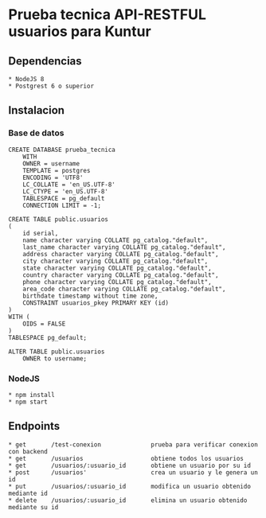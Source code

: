 # Prueba tecnica API-RESTFUL usuarios para Kuntur

## Dependencias
    * NodeJS 8
    * Postgrest 6 o superior

## Instalacion

### Base de datos

```
CREATE DATABASE prueba_tecnica
    WITH 
    OWNER = username
    TEMPLATE = postgres
    ENCODING = 'UTF8'
    LC_COLLATE = 'en_US.UTF-8'
    LC_CTYPE = 'en_US.UTF-8'
    TABLESPACE = pg_default
    CONNECTION LIMIT = -1;

CREATE TABLE public.usuarios
(
    id serial,
    name character varying COLLATE pg_catalog."default",
    last_name character varying COLLATE pg_catalog."default",
    address character varying COLLATE pg_catalog."default",
    city character varying COLLATE pg_catalog."default",
    state character varying COLLATE pg_catalog."default",
    country character varying COLLATE pg_catalog."default",
    phone character varying COLLATE pg_catalog."default",
    area_code character varying COLLATE pg_catalog."default",
    birthdate timestamp without time zone,
    CONSTRAINT usuarios_pkey PRIMARY KEY (id)
)
WITH (
    OIDS = FALSE
)
TABLESPACE pg_default;

ALTER TABLE public.usuarios
    OWNER to username;
```

### NodeJS
    * npm install
    * npm start

## Endpoints

    * get       /test-conexion              prueba para verificar conexion con backend
    * get       /usuarios                   obtiene todos los usuarios
    * get       /usuarios/:usuario_id       obtiene un usuario por su id
    * post      /usuarios'                  crea un usuario y le genera un id
    * put       /usuarios/:usuario_id       modifica un usuario obtenido mediante id
    * delete    /usuarios/:usuario_id       elimina un usuario obtenido mediante su id